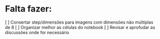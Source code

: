 # Falta fazer:
[ ] Consertar step/dimensões para imagens com dimensões não múltiplas de 8
[ ] Organizar melhor as células do notebook
[ ] Revisar e aprofudar as discussões onde for necessário